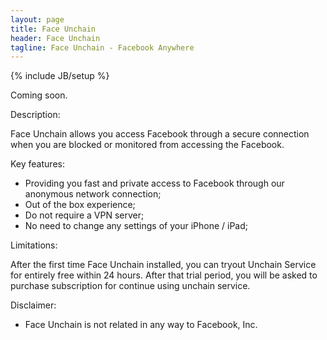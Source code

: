 ```yaml
---
layout: page
title: Face Unchain
header: Face Unchain
tagline: Face Unchain - Facebook Anywhere
---
```

{% include JB/setup %}

Coming soon.

Description:

Face Unchain allows you access Facebook through a secure connection when you are blocked or monitored from accessing the Facebook. 

Key features: 

- Providing you fast and private access to Facebook through our anonymous network connection; 
- Out of the box experience; 
- Do not require a VPN server; 
- No need to change any settings of your iPhone / iPad; 

Limitations: 

After the first time Face Unchain installed, you can tryout Unchain Service for entirely free within 24 hours. After that trial period, you will be asked to purchase subscription for continue using unchain service. 

Disclaimer: 
- Face Unchain is not related in any way to Facebook, Inc.



